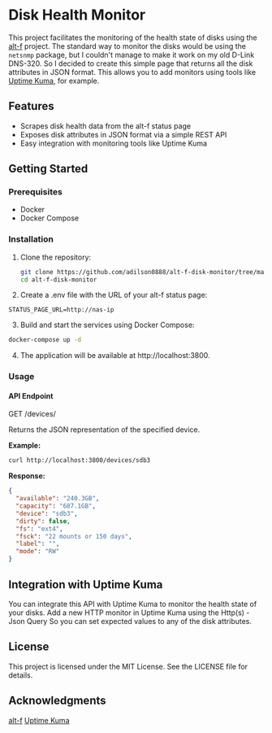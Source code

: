 # Disk Health Monitor

This project facilitates the monitoring of the health state of disks using the [alt-f](https://sourceforge.net/projects/alt-f/) project. The standard way to monitor the disks would be using the `netsnmp` package, but I couldn't manage to make it work on my old D-Link DNS-320. So I decided to create this simple page that returns all the disk attributes in JSON format. This allows you to add monitors using tools like [Uptime Kuma](https://github.com/louislam/uptime-kuma), for example.

## Features

- Scrapes disk health data from the alt-f status page
- Exposes disk attributes in JSON format via a simple REST API
- Easy integration with monitoring tools like Uptime Kuma

## Getting Started

### Prerequisites

- Docker
- Docker Compose

### Installation

1. Clone the repository:

   ```bash
   git clone https://github.com/adilson0888/alt-f-disk-monitor/tree/main
   cd alt-f-disk-monitor
   ```

2. Create a .env file with the URL of your alt-f status page:
  ```env
  STATUS_PAGE_URL=http://nas-ip
  ```

3. Build and start the services using Docker Compose:
  ```bash
  docker-compose up -d
  ```
4. The application will be available at http://localhost:3800.

### Usage
#### API Endpoint
  GET /devices/

  Returns the JSON representation of the specified device.

  **Example:**
  ```bash
  curl http://localhost:3800/devices/sdb3
  ```
  **Response:**
  ```json
  {
    "available": "240.3GB",
    "capacity": "687.1GB",
    "device": "sdb3",
    "dirty": false,
    "fs": "ext4",
    "fsck": "22 mounts or 150 days",
    "label": "",
    "mode": "RW"
  }
  ``` 
## Integration with Uptime Kuma
You can integrate this API with Uptime Kuma to monitor the health state of your disks. Add a new HTTP monitor in Uptime Kuma using the Http(s) - Json Query
So you can set expected values to any of the disk attributes.

## License
This project is licensed under the MIT License. See the LICENSE file for details.

## Acknowledgments
[alt-f](https://sourceforge.net/projects/alt-f/)
[Uptime Kuma](https://github.com/louislam/uptime-kuma)

  

